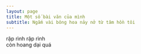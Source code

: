 ```yaml
---
layout: page
title: Một số bài văn của mình
subtitle: Ngắm vài bông hoa nảy nở từ tâm hồn tôi
---
```


rập rình rập rình  
còn hoang dại quá
